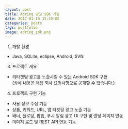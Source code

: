 ```yaml
---
layout: post
title: Adring 광고 SDK 개발
date: 2017-01-16 15:30:00 
categories: posts 
tags: portfolio
image: adring_sdk.png
---
```


1) 개발 환경  
 - Java, SQLite, eclipse, Android, SVN  

3) 프로젝트 개요  
 - 리타겟팅 광고를 노출시킬 수 있는 Android SDK 구현  
   (상세 내용은 해당 회사 요청사항으로 공개할 수 없습니다.)  

4) 프로젝트 구현 기능  
 - 사용 정보 수집 기능  
 - 상품, 키워드, URL, 앱 타겟팅 광고 노출 기능  
 - 배너, 플로팅, 팝업, 푸시 알림 광고 UI 구현 및 랜딩 페이지 연동  
 - 이미지 로드 및 REST API 연동 기능   
